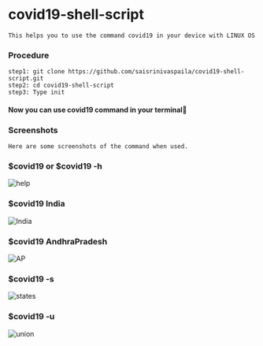 # covid19-shell-script
    This helps you to use the command covid19 in your device with LINUX OS
### Procedure

    step1: git clone https://github.com/saisrinivaspaila/covid19-shell-script.git
    step2: cd covid19-shell-script
    step3: Type init
#### Now you can use covid19 command in your terminal🎉

### Screenshots

    Here are some screenshots of the command when used.
### $covid19 or $covid19 -h
![help](https://user-images.githubusercontent.com/35323355/82280917-a67fb280-99ad-11ea-8112-f5ad612a14f7.png)
### $covid19 India
![India](https://user-images.githubusercontent.com/35323355/82280984-cd3de900-99ad-11ea-8e11-21425687770e.png)
### $covid19 AndhraPradesh
![AP](https://user-images.githubusercontent.com/35323355/82281011-e21a7c80-99ad-11ea-922b-028c8a6268ef.png)
### $covid19 -s
![states](https://user-images.githubusercontent.com/35323355/82281037-f3fc1f80-99ad-11ea-8f7c-dfcf2e745d30.png)
### $covid19 -u
![union](https://user-images.githubusercontent.com/35323355/82281077-0ece9400-99ae-11ea-89d5-49ea7afc97f9.png)

